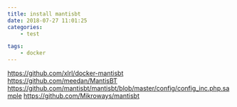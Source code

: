```yaml
---
title: install mantisbt
date: 2018-07-27 11:01:25
categories:
    - test

tags:
    - docker
---
```



https://github.com/xlrl/docker-mantisbt
https://github.com/meedan/MantisBT
https://github.com/mantisbt/mantisbt/blob/master/config/config_inc.php.sample
https://github.com/Mikroways/mantisbt